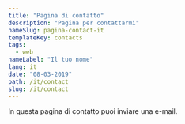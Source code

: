 ```yaml
---
title: "Pagina di contatto"
description: "Pagina per contattarmi"
nameSlug: pagina-contact-it
templateKey: contacts
tags:
  - web
nameLabel: "Il tuo nome"
lang: it
date: "08-03-2019"
path: /it/contact
slug: /it/contact
---
```


In questa pagina di contatto puoi inviare una e-mail.
